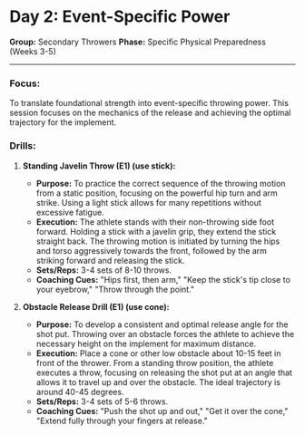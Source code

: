 # Day 2: Event-Specific Power

**Group:** Secondary Throwers
**Phase:** Specific Physical Preparedness (Weeks 3-5)

---

### Focus:
To translate foundational strength into event-specific throwing power. This session focuses on the mechanics of the release and achieving the optimal trajectory for the implement.

### Drills:

1.  **Standing Javelin Throw (E1) (use stick):**
    *   **Purpose:** To practice the correct sequence of the throwing motion from a static position, focusing on the powerful hip turn and arm strike. Using a light stick allows for many repetitions without excessive fatigue.
    *   **Execution:** The athlete stands with their non-throwing side foot forward. Holding a stick with a javelin grip, they extend the stick straight back. The throwing motion is initiated by turning the hips and torso aggressively towards the front, followed by the arm striking forward and releasing the stick.
    *   **Sets/Reps:** 3-4 sets of 8-10 throws.
    *   **Coaching Cues:** "Hips first, then arm," "Keep the stick's tip close to your eyebrow," "Throw through the point."

2.  **Obstacle Release Drill (E1) (use cone):**
    *   **Purpose:** To develop a consistent and optimal release angle for the shot put. Throwing over an obstacle forces the athlete to achieve the necessary height on the implement for maximum distance.
    *   **Execution:** Place a cone or other low obstacle about 10-15 feet in front of the thrower. From a standing throw position, the athlete executes a throw, focusing on releasing the shot put at an angle that allows it to travel up and over the obstacle. The ideal trajectory is around 40-45 degrees.
    *   **Sets/Reps:** 3-4 sets of 5-6 throws.
    *   **Coaching Cues:** "Push the shot up and out," "Get it over the cone," "Extend fully through your fingers at release."
